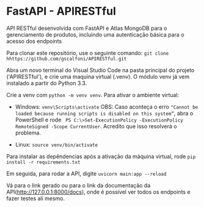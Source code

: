 # FastAPI - APIRESTful

API RESTful desenvolvida com FastAPI e Atlas MongoDB para o gerenciamento de produtos, incluindo uma autenticação básica para o acesso dos endpoints

Para clonar este repositório, use o seguinte comando:
`git clone hhttps://github.com/gscalfoni/APIRESTful.git
`

Abra um novo terminal do Visual Studio Code na pasta principal do projeto ('APIRESTful'), e crie uma maquina virtual (.venv). O módulo venv já vem instalado a partir do Python 3.3.

Crie a venv com `python -m venv venv`. Para ativar o ambiente virtual:

- Windows: `venv\Scripts\activate`
OBS: Caso aconteça o erro `"Cannot be loaded because running scripts is disabled on this system”`, abra o PowerShell e rode ` PS C:\>Set-ExecutionPolicy -ExecutionPolicy RemoteSigned -Scope CurrentUser`. Acredito que isso resolverá o problema.

- Linux: `source venv/bin/activate`

Para instalar as depêndencias após a ativação da máquina virtual, rode `pip install -r requirements.txt`

Em seguida, para rodar a API, digite `uvicorn main:app --reload`

Vá para o link gerado ou para o link da documentação da API(http://127.0.0.1:8000/docs), onde é possível ver todos os endpoints e fazer testes ali mesmo.



